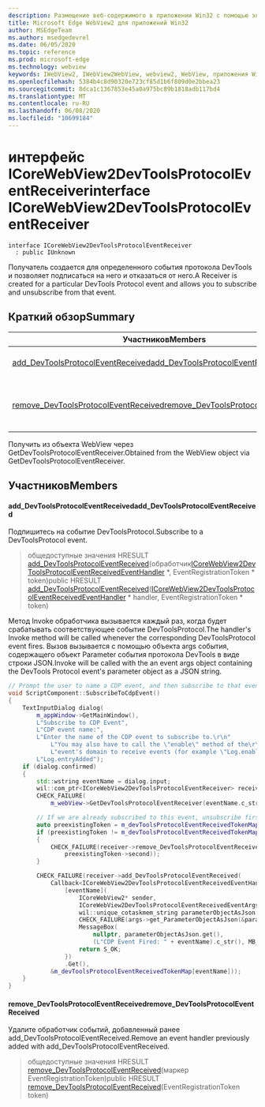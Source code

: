 ```yaml
---
description: Размещение веб-содержимого в приложении Win32 с помощью элемента управления Microsoft Edge WebView2
title: Microsoft Edge WebView2 для приложений Win32
author: MSEdgeTeam
ms.author: msedgedevrel
ms.date: 06/05/2020
ms.topic: reference
ms.prod: microsoft-edge
ms.technology: webview
keywords: IWebView2, IWebView2WebView, webview2, WebView, приложения Win32, Win32, EDGE, ICoreWebView2, ICoreWebView2Controller, элемент управления "веб-браузер", HTML Edge
ms.openlocfilehash: 5384b4c8d90320e723cf85d1b6f809d0e2bbea23
ms.sourcegitcommit: 8dca1c1367853e45a0a975bc89b1818adb117bd4
ms.translationtype: MT
ms.contentlocale: ru-RU
ms.lasthandoff: 06/08/2020
ms.locfileid: "10699184"
---
```

# <span data-ttu-id="328a1-104">интерфейс ICoreWebView2DevToolsProtocolEventReceiver</span><span class="sxs-lookup"><span data-stu-id="328a1-104">interface ICoreWebView2DevToolsProtocolEventReceiver</span></span> 

```
interface ICoreWebView2DevToolsProtocolEventReceiver
  : public IUnknown
```

<span data-ttu-id="328a1-105">Получатель создается для определенного события протокола DevTools и позволяет подписаться на него и отказаться от него.</span><span class="sxs-lookup"><span data-stu-id="328a1-105">A Receiver is created for a particular DevTools Protocol event and allows you to subscribe and unsubscribe from that event.</span></span>

## <span data-ttu-id="328a1-106">Краткий обзор</span><span class="sxs-lookup"><span data-stu-id="328a1-106">Summary</span></span>

 <span data-ttu-id="328a1-107">Участников</span><span class="sxs-lookup"><span data-stu-id="328a1-107">Members</span></span>                        | <span data-ttu-id="328a1-108">Описания</span><span class="sxs-lookup"><span data-stu-id="328a1-108">Descriptions</span></span>
--------------------------------|---------------------------------------------
[<span data-ttu-id="328a1-109">add_DevToolsProtocolEventReceived</span><span class="sxs-lookup"><span data-stu-id="328a1-109">add_DevToolsProtocolEventReceived</span></span>](#add_devtoolsprotocoleventreceived) | <span data-ttu-id="328a1-110">Подпишитесь на событие DevToolsProtocol.</span><span class="sxs-lookup"><span data-stu-id="328a1-110">Subscribe to a DevToolsProtocol event.</span></span>
[<span data-ttu-id="328a1-111">remove_DevToolsProtocolEventReceived</span><span class="sxs-lookup"><span data-stu-id="328a1-111">remove_DevToolsProtocolEventReceived</span></span>](#remove_devtoolsprotocoleventreceived) | <span data-ttu-id="328a1-112">Удалите обработчик событий, добавленный ранее add_DevToolsProtocolEventReceived.</span><span class="sxs-lookup"><span data-stu-id="328a1-112">Remove an event handler previously added with add_DevToolsProtocolEventReceived.</span></span>

<span data-ttu-id="328a1-113">Получить из объекта WebView через GetDevToolsProtocolEventReceiver.</span><span class="sxs-lookup"><span data-stu-id="328a1-113">Obtained from the WebView object via GetDevToolsProtocolEventReceiver.</span></span>

## <span data-ttu-id="328a1-114">Участников</span><span class="sxs-lookup"><span data-stu-id="328a1-114">Members</span></span>

#### <span data-ttu-id="328a1-115">add_DevToolsProtocolEventReceived</span><span class="sxs-lookup"><span data-stu-id="328a1-115">add_DevToolsProtocolEventReceived</span></span> 

<span data-ttu-id="328a1-116">Подпишитесь на событие DevToolsProtocol.</span><span class="sxs-lookup"><span data-stu-id="328a1-116">Subscribe to a DevToolsProtocol event.</span></span>

> <span data-ttu-id="328a1-117">общедоступные значения HRESULT [add_DevToolsProtocolEventReceived](#add_devtoolsprotocoleventreceived)(обработчик[ICoreWebView2DevToolsProtocolEventReceivedEventHandler](icorewebview2devtoolsprotocoleventreceivedeventhandler.md) \*, EventRegistrationToken \* token)</span><span class="sxs-lookup"><span data-stu-id="328a1-117">public HRESULT [add_DevToolsProtocolEventReceived](#add_devtoolsprotocoleventreceived)([ICoreWebView2DevToolsProtocolEventReceivedEventHandler](icorewebview2devtoolsprotocoleventreceivedeventhandler.md) \* handler, EventRegistrationToken \* token)</span></span>

<span data-ttu-id="328a1-118">Метод Invoke обработчика вызывается каждый раз, когда будет срабатывать соответствующее событие DevToolsProtocol.</span><span class="sxs-lookup"><span data-stu-id="328a1-118">The handler's Invoke method will be called whenever the corresponding DevToolsProtocol event fires.</span></span> <span data-ttu-id="328a1-119">Вызов вызывается с помощью объекта args события, содержащего объект Parameter события протокола DevTools в виде строки JSON.</span><span class="sxs-lookup"><span data-stu-id="328a1-119">Invoke will be called with the an event args object containing the DevTools Protocol event's parameter object as a JSON string.</span></span>

```cpp
// Prompt the user to name a CDP event, and then subscribe to that event.
void ScriptComponent::SubscribeToCdpEvent()
{
    TextInputDialog dialog(
        m_appWindow->GetMainWindow(),
        L"Subscribe to CDP Event",
        L"CDP event name:",
        L"Enter the name of the CDP event to subscribe to.\r\n"
            L"You may also have to call the \"enable\" method of the\r\n"
            L"event's domain to receive events (for example \"Log.enable\").\r\n",
        L"Log.entryAdded");
    if (dialog.confirmed)
    {
        std::wstring eventName = dialog.input;
        wil::com_ptr<ICoreWebView2DevToolsProtocolEventReceiver> receiver;
        CHECK_FAILURE(
            m_webView->GetDevToolsProtocolEventReceiver(eventName.c_str(), &receiver));

        // If we are already subscribed to this event, unsubscribe first.
        auto preexistingToken = m_devToolsProtocolEventReceivedTokenMap.find(eventName);
        if (preexistingToken != m_devToolsProtocolEventReceivedTokenMap.end())
        {
            CHECK_FAILURE(receiver->remove_DevToolsProtocolEventReceived(
                preexistingToken->second));
        }

        CHECK_FAILURE(receiver->add_DevToolsProtocolEventReceived(
            Callback<ICoreWebView2DevToolsProtocolEventReceivedEventHandler>(
                [eventName](
                    ICoreWebView2* sender,
                    ICoreWebView2DevToolsProtocolEventReceivedEventArgs* args) -> HRESULT {
                    wil::unique_cotaskmem_string parameterObjectAsJson;
                    CHECK_FAILURE(args->get_ParameterObjectAsJson(&parameterObjectAsJson));
                    MessageBox(
                        nullptr, parameterObjectAsJson.get(),
                        (L"CDP Event Fired: " + eventName).c_str(), MB_OK);
                    return S_OK;
                })
                .Get(),
            &m_devToolsProtocolEventReceivedTokenMap[eventName]));
    }
}
```

#### <span data-ttu-id="328a1-120">remove_DevToolsProtocolEventReceived</span><span class="sxs-lookup"><span data-stu-id="328a1-120">remove_DevToolsProtocolEventReceived</span></span> 

<span data-ttu-id="328a1-121">Удалите обработчик событий, добавленный ранее add_DevToolsProtocolEventReceived.</span><span class="sxs-lookup"><span data-stu-id="328a1-121">Remove an event handler previously added with add_DevToolsProtocolEventReceived.</span></span>

> <span data-ttu-id="328a1-122">общедоступные значения HRESULT [remove_DevToolsProtocolEventReceived](#remove_devtoolsprotocoleventreceived)(маркер EventRegistrationToken)</span><span class="sxs-lookup"><span data-stu-id="328a1-122">public HRESULT [remove_DevToolsProtocolEventReceived](#remove_devtoolsprotocoleventreceived)(EventRegistrationToken token)</span></span>

